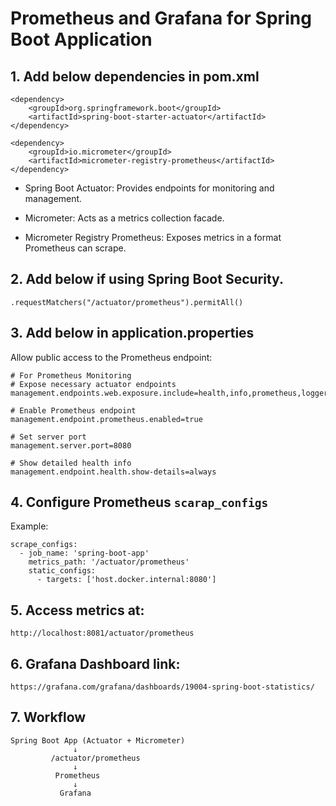# Prometheus and Grafana for Spring Boot Application

## 1. Add below dependencies in pom.xml
```
<dependency>
    <groupId>org.springframework.boot</groupId>
    <artifactId>spring-boot-starter-actuator</artifactId>
</dependency>

<dependency>
    <groupId>io.micrometer</groupId>
    <artifactId>micrometer-registry-prometheus</artifactId>
</dependency>
```

 - Spring Boot Actuator: Provides endpoints for monitoring and management.

 - Micrometer: Acts as a metrics collection facade.

 - Micrometer Registry Prometheus: Exposes metrics in a format Prometheus can scrape.

## 2. Add below if using Spring Boot Security.
```
.requestMatchers("/actuator/prometheus").permitAll()
```

## 3. Add below in application.properties

Allow public access to the Prometheus endpoint:
```
# For Prometheus Monitoring
# Expose necessary actuator endpoints
management.endpoints.web.exposure.include=health,info,prometheus,loggers,metrics,env

# Enable Prometheus endpoint
management.endpoint.prometheus.enabled=true

# Set server port
management.server.port=8080

# Show detailed health info
management.endpoint.health.show-details=always
```
## 4. Configure Prometheus `scarap_configs`
Example:
```
scrape_configs:
  - job_name: 'spring-boot-app'
    metrics_path: '/actuator/prometheus'
    static_configs:
      - targets: ['host.docker.internal:8080']
```

## 5. Access metrics at:
```
http://localhost:8081/actuator/prometheus
```

## 6. Grafana Dashboard link:
```
https://grafana.com/grafana/dashboards/19004-spring-boot-statistics/
```

## 7. Workflow
```
Spring Boot App (Actuator + Micrometer)
              ↓
         /actuator/prometheus
              ↓
          Prometheus
              ↓
           Grafana
```

